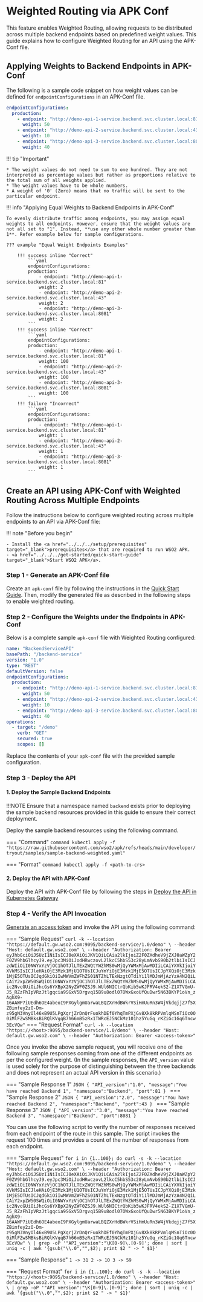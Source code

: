 # Weighted Routing via APK Conf

This feature enables Weighted Routing, allowing requests to be distributed across multiple backend endpoints based on predefined weight values. This guide explains how to configure Weighted Routing for an API using the APK-Conf file.

## Applying Weights to Backend Endpoints in APK-Conf

The following is a sample code snippet on how weight values can be defined for `endpointConfigurations` in an APK-Conf file.

```yaml
endpointConfigurations:
  production:
    - endpoint: "http://demo-api-1-service.backend.svc.cluster.local:81"
      weight: 50
    - endpoint: "http://demo-api-2-service.backend.svc.cluster.local:43"
      weight: 10
    - endpoint: "http://demo-api-3-service.backend.svc.cluster.local:8081"
      weight: 40
```

!!! tip "Important"

    * The weight values do not need to sum to one hundred. They are not interpreted as percentage values but rather as proportions relative to the total sum of all weights applied.
    * The weight values have to be whole numbers.
    * A weight of '0' (Zero) means that no traffic will be sent to the particular endpoint.

!!! info "Applying Equal Weights to Backend Endpoints in APK-Conf"

    To evenly distribute traffic among endpoints, you may assign equal weights to all endpoints. However, ensure that the weight values are not all set to "1". Instead, **use any other whole number greater than 1**. Refer example below for sample configurations.

    ??? example "Equal Weight Endpoints Examples"
        
        !!! success inline "Correct"
            ```yaml
            endpointConfigurations:
            production:
                - endpoint: "http://demo-api-1-service.backend.svc.cluster.local:81"
                weight: 2
                - endpoint: "http://demo-api-2-service.backend.svc.cluster.local:43"
                weight: 2
                - endpoint: "http://demo-api-3-service.backend.svc.cluster.local:8081"
                weight: 2
            ```
        !!! success inline "Correct"
            ```yaml
            endpointConfigurations:
            production:
                - endpoint: "http://demo-api-1-service.backend.svc.cluster.local:81"
                weight: 100
                - endpoint: "http://demo-api-2-service.backend.svc.cluster.local:43"
                weight: 100
                - endpoint: "http://demo-api-3-service.backend.svc.cluster.local:8081"
                weight: 100
            ```
        !!! failure "Incorrect"
            ```yaml
            endpointConfigurations:
            production:
                - endpoint: "http://demo-api-1-service.backend.svc.cluster.local:81"
                weight: 1
                - endpoint: "http://demo-api-2-service.backend.svc.cluster.local:43"
                weight: 1
                - endpoint: "http://demo-api-3-service.backend.svc.cluster.local:8081"
                weight: 1
            ```

## Create an API using APK-Conf with Weighted Routing Across Multiple Endpoints

Follow the instructions below to configure weighted routing across multiple endpoints to an API via APK-Conf file:

!!! note "Before you begin"
    
    - Install the <a href="../../../setup/prerequisites" target="_blank">prerequisites</a> that are required to run WSO2 APK.
    - <a href="../../../get-started/quick-start-guide" target="_blank">Start WSO2 APK</a>.

### Step 1 - Generate an APK-Conf file
Create an `apk-conf` file by following the instructions in the <a href="../../../get-started/quick-start-guide/#step-3-create-and-deploy-the-api" target="_blank">Quick Start Guide</a>. Then, modify the generated file as described in the following steps to enable weighted routing.

### Step 2 - Configure the Weights under the Endpoints in APK-Conf

Below is a complete sample `apk-conf` file with Weighted Routing configured:

```yaml
name: "BackendServiceAPI"
basePath: "/backend-service"
version: "1.0"
type: "REST"
defaultVersion: false
endpointConfigurations:
  production:
    - endpoint: "http://demo-api-1-service.backend.svc.cluster.local:81"
      weight: 50
    - endpoint: "http://demo-api-2-service.backend.svc.cluster.local:43"
      weight: 10
    - endpoint: "http://demo-api-3-service.backend.svc.cluster.local:8081"
      weight: 40
operations:
  - target: "/demo"
    verb: "GET"
    secured: true
    scopes: []
```

Replace the contents of your `apk-conf` file with the provided sample configuration.

### Step 3 - Deploy the API

#### 1. Deploy the Sample Backend Endpoints

!!!NOTE
        Ensure that a namespace named `backend` exists prior to deploying the sample backend resources provided in this guide to ensure their correct deployment.

Deploy the sample backend resources using the following command.

=== "Command"
    ```command
    kubectl apply -f "https://raw.githubusercontent.com/wso2/apk/refs/heads/main/developer/tryout/samples/sample-backend-weighted.yaml"
    ```
    
=== "Format"
    ```command
    kubectl apply -f <path-to-crs>
    ```

#### 2. Deploy the API with APK-Conf

Deploy the API with APK-Conf file by following the steps in <a href="../../../get-started/quick-start-guide/#deploy-the-api-in-kubernetes-gateway" target="_blank">Deploy the API in Kubernetes Gateway</a>

### Step 4 - Verify the API Invocation

<a href="../../../develop-and-deploy-api/security/generate-access-token" target="_blank">Generate an access token</a> and invoke the API using the following command:

=== "Sample Request"
    ```
    curl -k --location "https://default.gw.wso2.com:9095/backend-service/1.0/demo" \
    --header "Host: default.gw.wso2.com" \
    --header "Authorization: Bearer eyJhbGciOiJSUzI1NiIsICJ0eXAiOiJKV1QiLCAia2lkIjoiZ2F0ZXdheV9jZXJ0aWZpY2F0ZV9hbGlhcyJ9.eyJpc3MiOiJodHRwczovL2lkcC5hbS53c28yLmNvbS90b2tlbiIsICJzdWIiOiI0NWYxYzVjOC1hOTJlLTExZWQtYWZhMS0wMjQyYWMxMjAwMDIiLCAiYXVkIjoiYXVkMSIsICJleHAiOjE3Mzk1MjU1OTUsICJuYmYiOjE3Mzk1MjE5OTUsICJpYXQiOjE3Mzk1MjE5OTUsICJqdGkiOiIwMWVmZWFhZS01NTZhLTExNzgtOTdiYi1lMDJmMjAzYzA4N2QiLCAiY2xpZW50SWQiOiI0NWYxYzVjOC1hOTJlLTExZWQtYWZhMS0wMjQyYWMxMjAwMDIiLCAic2NvcGUiOiJhcGs6YXBpX2NyZWF0ZSJ9.WUl6NICtrQbKib5wKJFRV4ekS2-Z1XTVGmU-J5_RZzFhIpVRzJtlgqcia9SGxV5Drgvq15B9u8odl07OWxGxoUfQuDwr5N63BKYP1oVn_zAghX9-16AAWP7iUEdh6OE4abeoI9PXGylgmUarwaLBQZXrHdBWkrVSiHmUuRn3W4jVkdqjjZ7f5XZBimfey2zO-Dm-z95gN3VnyOl46xB9U5LPgXqrjZrDnQrFuokhDEf0YhqTmPXjGv8Xk8kRPVmlqMSnTiOc0O0iMlFZwSMBksBiRQlKVgqB7h66mB5zRx1TWRcEJ5NCkMz101hz5YuGq_rKZiGc1Gq6Tncw3EcVQw"
    ```
=== "Request Format"
    ```
    curl -k --location "https://<host>:9095/backend-service/1.0/demo" \
    --header "Host: default.gw.wso2.com" \
    --header "Authorization: Bearer <access-token>"
    ```

Once you invoke the above sample request, you will receive one of the following sample responses coming from one of the different endpoints as per the configured weight. (In the sample responses, the `API_version` value is used solely for the purpose of distinguishing between the three backends and does not represent an actual API version in this scenario.)

=== "Sample Response 1"
    ```JSON
    {
      "API_version":"1.0",
      "message":"You have reached Backend 1",
      "namespace":"Backend",
      "port":81
    }
    ```
=== "Sample Response 2"
    ```JSON
    {
      "API_version":"2.0",
      "message":"You have reached Backend 2",
      "namespace":"Backend",
      "port":43
    }
    ```
=== "Sample Response 3"
    ```JSON
    {
      "API_version":"3.0",
      "message":"You have reached Backend 3",
      "namespace":"Backend",
      "port":8081
    }
    ```

You can use the following script to verify the number of responses received from each endpoint of the route in this sample. The script invokes the request 100 times and provides a count of the number of responses from each endpoint.

=== "Sample Request"
    ```
    for i in {1..100}; do curl -s -k --location "https://default.gw.wso2.com:9095/backend-service/1.0/demo" \
    --header "Host: default.gw.wso2.com" \
    --header "Authorization: Bearer eyJhbGciOiJSUzI1NiIsICJ0eXAiOiJKV1QiLCAia2lkIjoiZ2F0ZXdheV9jZXJ0aWZpY2F0ZV9hbGlhcyJ9.eyJpc3MiOiJodHRwczovL2lkcC5hbS53c28yLmNvbS90b2tlbiIsICJzdWIiOiI0NWYxYzVjOC1hOTJlLTExZWQtYWZhMS0wMjQyYWMxMjAwMDIiLCAiYXVkIjoiYXVkMSIsICJleHAiOjE3Mzk1MjU1OTUsICJuYmYiOjE3Mzk1MjE5OTUsICJpYXQiOjE3Mzk1MjE5OTUsICJqdGkiOiIwMWVmZWFhZS01NTZhLTExNzgtOTdiYi1lMDJmMjAzYzA4N2QiLCAiY2xpZW50SWQiOiI0NWYxYzVjOC1hOTJlLTExZWQtYWZhMS0wMjQyYWMxMjAwMDIiLCAic2NvcGUiOiJhcGs6YXBpX2NyZWF0ZSJ9.WUl6NICtrQbKib5wKJFRV4ekS2-Z1XTVGmU-J5_RZzFhIpVRzJtlgqcia9SGxV5Drgvq15B9u8odl07OWxGxoUfQuDwr5N63BKYP1oVn_zAghX9-16AAWP7iUEdh6OE4abeoI9PXGylgmUarwaLBQZXrHdBWkrVSiHmUuRn3W4jVkdqjjZ7f5XZBimfey2zO-Dm-z95gN3VnyOl46xB9U5LPgXqrjZrDnQrFuokhDEf0YhqTmPXjGv8Xk8kRPVmlqMSnTiOc0O0iMlFZwSMBksBiRQlKVgqB7h66mB5zRx1TWRcEJ5NCkMz101hz5YuGq_rKZiGc1Gq6Tncw3EcVQw" \
    | grep -oP '"API_version":"\K[0-9]\.[0-9]'; done | sort | uniq -c | awk '{gsub("\\.0","",$2); print $2 " -> " $1}'
    ```

=== "Sample Response"
    ```
    1 -> 31
    2 -> 10
    3 -> 59
    ```

=== "Request Format"
    ```
    for i in {1..100}; do curl -s -k --location "https://<host>:9095/backend-service/1.0/demo" \
    --header "Host: default.gw.wso2.com" \
    --header "Authorization: Bearer <access-token>" \
    | grep -oP '"API_version":"\K[0-9]\.[0-9]'; done | sort | uniq -c | awk '{gsub("\\.0","",$2); print $2 " -> " $1}'
    ```